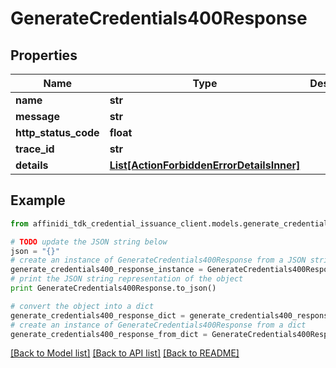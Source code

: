 # GenerateCredentials400Response

## Properties

| Name                 | Type                                                                              | Description | Notes      |
| -------------------- | --------------------------------------------------------------------------------- | ----------- | ---------- |
| **name**             | **str**                                                                           |             |
| **message**          | **str**                                                                           |             |
| **http_status_code** | **float**                                                                         |             |
| **trace_id**         | **str**                                                                           |             |
| **details**          | [**List[ActionForbiddenErrorDetailsInner]**](ActionForbiddenErrorDetailsInner.md) |             | [optional] |

## Example

```python
from affinidi_tdk_credential_issuance_client.models.generate_credentials400_response import GenerateCredentials400Response

# TODO update the JSON string below
json = "{}"
# create an instance of GenerateCredentials400Response from a JSON string
generate_credentials400_response_instance = GenerateCredentials400Response.from_json(json)
# print the JSON string representation of the object
print GenerateCredentials400Response.to_json()

# convert the object into a dict
generate_credentials400_response_dict = generate_credentials400_response_instance.to_dict()
# create an instance of GenerateCredentials400Response from a dict
generate_credentials400_response_from_dict = GenerateCredentials400Response.from_dict(generate_credentials400_response_dict)
```

[[Back to Model list]](../README.md#documentation-for-models) [[Back to API list]](../README.md#documentation-for-api-endpoints) [[Back to README]](../README.md)
